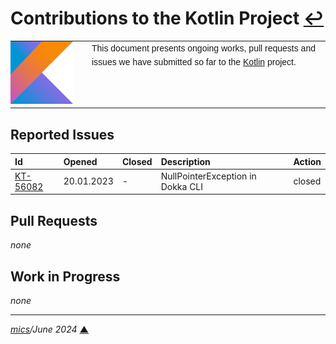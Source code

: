 # <span id="top">Contributions to the Kotlin Project</span> <span style="size:30%;"><a href="README.md">↩</a></span>

<table style="font-family:Helvetica,Arial;line-height:1.6;">
  <tr>
  <td style="border:0;padding:0 10px 0 0;min-width:120px;"><a href="https://kotlinlang.org/" rel="external"><img src="./docs/kotlin.png" width="100" alt="Kotlin project"/></a></td>
  <td style="border:0;padding:0;vertical-align:text-top;">This document presents ongoing works, pull requests and issues we have submitted so far to the <a href="https://kotlinlang.org/" rel="external">Kotlin</a> project.<br/>&nbsp;
  </td>
  </tr>
</table>

## <span id="issues">Reported Issues</span>

| Id     | Opened | Closed | Description | Action |
|:-------|:-------|:-------|:------------|:------|
| [KT-56082](https://youtrack.jetbrains.com/issue/KT-56082/NullPointerException-in-Dokka-CLI) | 20.01.2023 | - | NullPointerException in Dokka CLI  | closed |

<!-- https://discuss.kotlinlang.org/t/problems-running-dokka-cli-1-4-0-rc-jar-from-the-command-line/18855/24 -->
## <span id="pull_requests">Pull Requests</span>

*none*

## <span id="wip">Work in Progress</span>

*none*

***

*[mics](https://lampwww.epfl.ch/~michelou/)/June 2024* [**&#9650;**](#top)
<span id="bottom">&nbsp;</span>

<!-- link refs -->
